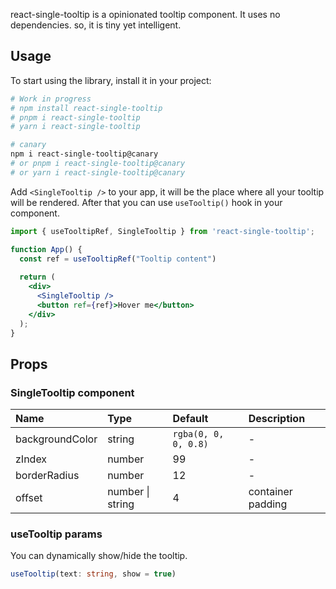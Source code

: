 react-single-tooltip is a opinionated tooltip component. It uses no dependencies. so, it is tiny yet intelligent.

## Usage

To start using the library, install it in your project:

```bash
# Work in progress
# npm install react-single-tooltip
# pnpm i react-single-tooltip
# yarn i react-single-tooltip

# canary
npm i react-single-tooltip@canary
# or pnpm i react-single-tooltip@canary
# or yarn i react-single-tooltip@canary
```

Add `<SingleTooltip />` to your app, it will be the place where all your tooltip will be rendered.
After that you can use `useTooltip()` hook in your component.

```jsx
import { useTooltipRef, SingleTooltip } from 'react-single-tooltip';

function App() {
  const ref = useTooltipRef("Tooltip content")
  
  return (
    <div>
      <SingleTooltip />
      <button ref={ref}>Hover me</button>
    </div>
  );
}
```

## Props

### SingleTooltip component

| Name            | Type             | Default              | Description       |
| :-------------- | :--------------- | :------------------- | :---------------- |
| backgroundColor | string           | `rgba(0, 0, 0, 0.8)` | -                 |
| zIndex          | number           | 99                   | -                 |
| borderRadius    | number           | 12                   | -                 |
| offset          | number \| string | 4                    | container padding |

### useTooltip params

You can dynamically show/hide the tooltip.

```ts
useTooltip(text: string, show = true)
```